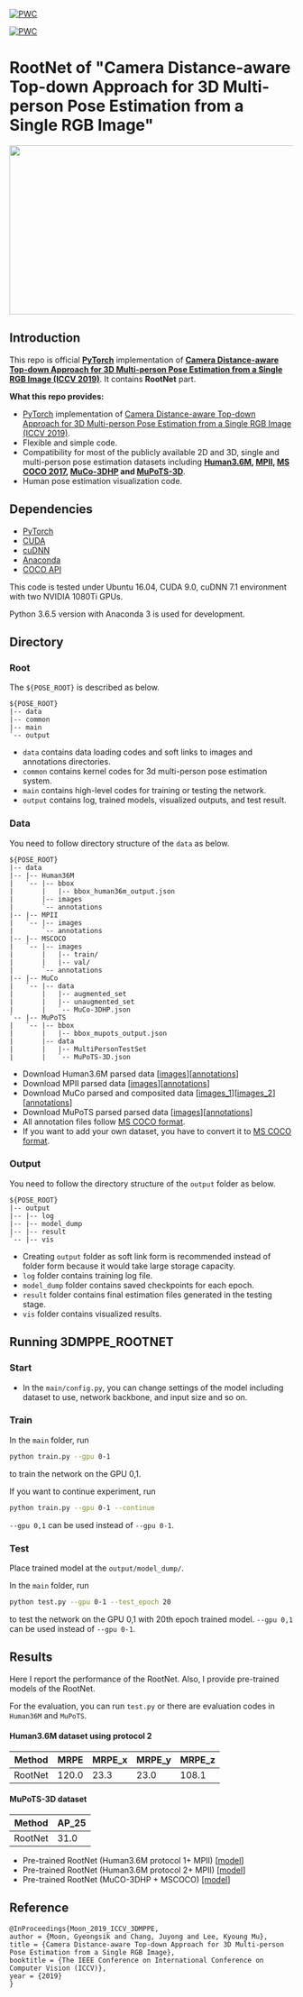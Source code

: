 [![PWC](https://img.shields.io/endpoint.svg?url=https://paperswithcode.com/badge/camera-distance-aware-top-down-approach-for-1/3d-multi-person-pose-estimation-absolute-on)](https://paperswithcode.com/sota/3d-multi-person-pose-estimation-absolute-on?p=camera-distance-aware-top-down-approach-for-1)

[![PWC](https://img.shields.io/endpoint.svg?url=https://paperswithcode.com/badge/camera-distance-aware-top-down-approach-for-1/3d-multi-person-pose-estimation-root-relative)](https://paperswithcode.com/sota/3d-multi-person-pose-estimation-root-relative?p=camera-distance-aware-top-down-approach-for-1)

# RootNet of "Camera Distance-aware Top-down Approach for 3D Multi-person Pose Estimation from a Single RGB Image"

<p align="center">
<img src="https://cv.snu.ac.kr/research/3DMPPE/figs/qualitative_intro.PNG" width="800" height="300">
</p>

## Introduction

This repo is official **[PyTorch](https://pytorch.org)** implementation of **[Camera Distance-aware Top-down Approach for 3D Multi-person Pose Estimation from a Single RGB Image (ICCV 2019)](https://arxiv.org/abs/1907.11346)**. It contains **RootNet** part.

**What this repo provides:**
* [PyTorch](https://pytorch.org) implementation of [Camera Distance-aware Top-down Approach for 3D Multi-person Pose Estimation from a Single RGB Image (ICCV 2019)](https://arxiv.org/abs/1907.11346).
* Flexible and simple code.
* Compatibility for most of the publicly available 2D and 3D, single and multi-person pose estimation datasets including **[Human3.6M]([http://vision.imar.ro/human3.6m/description.php](http://vision.imar.ro/human3.6m/description.php)), [MPII](http://human-pose.mpi-inf.mpg.de/), [MS COCO 2017](http://cocodataset.org/#home), [MuCo-3DHP](http://gvv.mpi-inf.mpg.de/projects/SingleShotMultiPerson/) and [MuPoTS-3D](http://gvv.mpi-inf.mpg.de/projects/SingleShotMultiPerson/)**.
* Human pose estimation visualization code.

## Dependencies
* [PyTorch](https://pytorch.org)
* [CUDA](https://developer.nvidia.com/cuda-downloads)
* [cuDNN](https://developer.nvidia.com/cudnn)
* [Anaconda](https://www.anaconda.com/download/)
* [COCO API](https://github.com/cocodataset/cocoapi)

This code is tested under Ubuntu 16.04, CUDA 9.0, cuDNN 7.1 environment with two NVIDIA 1080Ti GPUs.

Python 3.6.5 version with Anaconda 3 is used for development.

## Directory

### Root
The `${POSE_ROOT}` is described as below.
```
${POSE_ROOT}
|-- data
|-- common
|-- main
`-- output
```
* `data` contains data loading codes and soft links to images and annotations directories.
* `common` contains kernel codes for 3d multi-person pose estimation system.
* `main` contains high-level codes for training or testing the network.
* `output` contains log, trained models, visualized outputs, and test result.

### Data
You need to follow directory structure of the `data` as below.
```
${POSE_ROOT}
|-- data
|-- |-- Human36M
|   `-- |-- bbox
|       |   |-- bbox_human36m_output.json
|       |-- images
|       `-- annotations
|-- |-- MPII
|   `-- |-- images
|       `-- annotations
|-- |-- MSCOCO
|   `-- |-- images
|       |   |-- train/
|       |   |-- val/
|       `-- annotations
|-- |-- MuCo
|   `-- |-- data
|       |   |-- augmented_set
|       |   |-- unaugmented_set
|       |   `-- MuCo-3DHP.json
`-- |-- MuPoTS
|   `-- |-- bbox
|       |   |-- bbox_mupots_output.json
|       |-- data
|       |   |-- MultiPersonTestSet
|       |   `-- MuPoTS-3D.json
```
* Download Human3.6M parsed data [[images](https://cv.snu.ac.kr/Dataset/3DMPPE/Human36M/images.zip)][[annotations](https://cv.snu.ac.kr/Dataset/3DMPPE/Human36M/annotations.zip)]
* Download MPII parsed data [[images](http://human-pose.mpi-inf.mpg.de/)][[annotations](https://cv.snu.ac.kr/Dataset/3DMPPE/MPII/annotations.zip)]
* Download MuCo parsed and composited data [[images_1](https://cv.snu.ac.kr/Dataset/3DMPPE/MuCo/augmented.zip)][[images_2](https://cv.snu.ac.kr/Dataset/3DMPPE/MuCo/unaugmented.zip)][[annotations](https://cv.snu.ac.kr/Dataset/3DMPPE/MuCo/MuCo-3DHP.json)]
* Download MuPoTS parsed parsed data [[images](http://gvv.mpi-inf.mpg.de/projects/SingleShotMultiPerson/)][[annotations](https://cv.snu.ac.kr/Dataset/3DMPPE/MuPoTS/MuPoTS-3D.json)]
* All annotation files follow [MS COCO format](http://cocodataset.org/#format-data).
* If you want to add your own dataset, you have to convert it to [MS COCO format](http://cocodataset.org/#format-data).
### Output
You need to follow the directory structure of the `output` folder as below.
```
${POSE_ROOT}
|-- output
|-- |-- log
|-- |-- model_dump
|-- |-- result
`-- |-- vis
```
* Creating `output` folder as soft link form is recommended instead of folder form because it would take large storage capacity.
* `log` folder contains training log file.
* `model_dump` folder contains saved checkpoints for each epoch.
* `result` folder contains final estimation files generated in the testing stage.
* `vis` folder contains visualized results.

## Running 3DMPPE_ROOTNET
### Start
* In the `main/config.py`, you can change settings of the model including dataset to use, network backbone, and input size and so on.

### Train
In the `main` folder, run
```bash
python train.py --gpu 0-1
```
to train the network on the GPU 0,1. 

If you want to continue experiment, run 
```bash
python train.py --gpu 0-1 --continue
```
`--gpu 0,1` can be used instead of `--gpu 0-1`.

### Test
Place trained model at the `output/model_dump/`.

In the `main` folder, run 
```bash
python test.py --gpu 0-1 --test_epoch 20
```
to test the network on the GPU 0,1 with 20th epoch trained model. `--gpu 0,1` can be used instead of `--gpu 0-1`.

## Results
Here I report the performance of the RootNet. Also, I provide pre-trained models of the RootNet.
 
For the evaluation, you can run `test.py` or there are evaluation codes in `Human36M` and `MuPoTS`.

#### Human3.6M dataset using protocol 2

| Method    | MRPE | MRPE_x | MRPE_y | MRPE_z | 
|-----------|-------|-------|--------|--------|
| RootNet |  120.0 | 23.3 |  23.0 |  108.1 |

#### MuPoTS-3D dataset

| Method    | AP_25 | 
|-----------|-------|
| RootNet |  31.0 | 

* Pre-trained RootNet (Human3.6M protocol 1+ MPII) [[model](https://cv.snu.ac.kr/research/3DMPPE/model/RootNet/human3.6m/p1/snapshot_19.pth.tar
)]
* Pre-trained RootNet (Human3.6M protocol 2+ MPII) [[model](https://cv.snu.ac.kr/research/3DMPPE/model/RootNet/human3.6m/p2/snapshot_7.pth.tar
)]
* Pre-trained RootNet (MuCO-3DHP + MSCOCO) [[model](https://cv.snu.ac.kr/research/3DMPPE/model/RootNet/muco/snapshot_18.pth.tar
)]

## Reference
  ```
@InProceedings{Moon_2019_ICCV_3DMPPE,
  author = {Moon, Gyeongsik and Chang, Juyong and Lee, Kyoung Mu},
  title = {Camera Distance-aware Top-down Approach for 3D Multi-person Pose Estimation from a Single RGB Image},
  booktitle = {The IEEE Conference on International Conference on Computer Vision (ICCV)},
  year = {2019}
}
```
